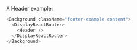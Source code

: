 A Header example:

```js
<Background className="footer-example content">
  <DisplayReactRouter>
    <Header />
  </DisplayReactRouter>
</Background>
```
